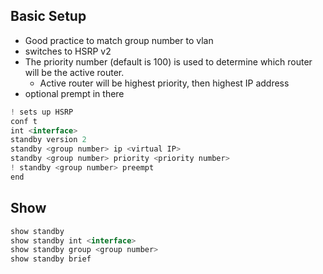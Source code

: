 
## Basic Setup
- Good practice to match group number to vlan
- switches to HSRP v2
- The priority number (default is 100) is used to determine which router will be the active router.
	- Active router will be highest priority, then highest IP address
- optional prempt in there
```js
! sets up HSRP
conf t
int <interface>
standby version 2
standby <group number> ip <virtual IP>
standby <group number> priority <priority number>
! standby <group number> preempt
end
```


## Show
```js
show standby
show standby int <interface>
show standby group <group number>
show standby brief
```










